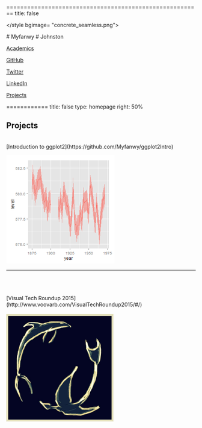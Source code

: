 <style type="text/css">
.section .reveal .state-background {
  background-image: url(concrete_seamless.png);
  opacity: 0.6
}
.section .reveal h1 {
color: #B40F20;
  font-family: 'Megrim', cursive;
	font-size: 1.50em;
	line-height: 10%;
}

.section .reveal p {
  color: #D67236;
	font-family: 'Raleway', Arial, sans-serif;
	text-align: right;
	font-size: 0.70em;
	font-weight: 400;
  
  /* links */
.section .reveal a:link {
  color: #D67236
  }

.section .reveal a:hover,
.section .reveal a:active,
.section .reveal a:visited {
    color: #D67236;
    text-decoration: none;
}

.section .reveal .controls div.navigate-left,
.reveal .controls div.navigate-left.enabled {
  border-right-color: #C7B19C;
}
.section .reveal .controls div.navigate-right,
.section .reveal .controls div.navigate-right.enabled {
  border-left-color: #C7B19C;
}

.section .reveal .controls div.navigate-up,
.reveal .controls div.navigate-up.enabled {
  border-bottom-color: #C7B19C;
}

.section .reveal .controls div.navigate-down,
.section .reveal .controls div.navigate-down.enabled {
  border-top-color: #C7B19C;
}

.section .reveal .controls div.navigate-left.enabled:hover {
  border-right-color: #D3DDDC;
}

.section .reveal .controls div.navigate-right.enabled:hover {
  border-left-color: #D3DDDC;
}

.section .reveal .controls div.navigate-up.enabled:hover {
  border-bottom-color: #D3DDDC;
}
.section .reveal .controls div.navigate-down.enabled:hover {
  border-top-color: #D3DDDC;
}
</style>

========================================================
title: false

</style bgimage= "concrete_seamless.png">
<link href='http://fonts.googleapis.com/css?family=Megrim' rel='stylesheet' type='text/css'>
<link href='http://fonts.googleapis.com/css?family=Raleway:300,400,700' rel='stylesheet' type='text/css'>
# Myfanwy 
# Johnston


[Academics](http://biotelemetry.ucdavis.edu/pages/bio_Johnston.asp)

[GitHub](http://github.com/Myfanwy)

[Twitter](http://twitter.com/Voovarb)

[LinkedIn](http://linkedin.com/in/myfanwyjohnston/)

[Projects](http://www.voovarb.com/#/1)





============
title: false
type: homepage
right: 50%
## Projects
<br>
[Introduction to ggplot2](https://github.com/Myfanwy/ggplot2Intro)


![plot of chunk unnamed-chunk-1](Figs/unnamed-chunk-1-1.png) 
***
<br>
<br>
<br>
[Visual Tech Roundup 2015](http://www.voovarb.com/VisualTechRoundup2015/#/)
<br>
<br>
<img src="1-abgg_conferencelogo-002.jpg" style="width:285px; height: 285px">

</style>
